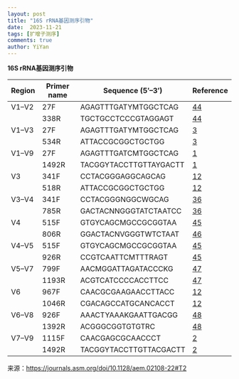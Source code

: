 ```yaml
---
layout: post
title: "16S rRNA基因测序引物"
date:  2023-11-21
tags: [扩增子测序]
comments: true
author: YiYan
---
```


**16S rRNA基因测序引物**

| Region | Primer name | Sequence  (5′–3′)      | Reference                                                    |
| ------ | ----------- | ---------------------- | ------------------------------------------------------------ |
| V1–V2  | 27F         | AGAGTTTGATYMTGGCTCAG   | [44](https://journals.asm.org/doi/10.1128/aem.02108-22#core-B44) |
|        | 338R        | TGCTGCCTCCCGTAGGAGT    | [44](https://journals.asm.org/doi/10.1128/aem.02108-22#core-B44) |
| V1–V3  | 27F         | AGAGTTTGATYMTGGCTCAG   | [3](https://journals.asm.org/doi/10.1128/aem.02108-22#core-B3) |
|        | 534R        | ATTACCGCGGCTGCTGG      | [3](https://journals.asm.org/doi/10.1128/aem.02108-22#core-B3) |
| V1–V9  | 27F         | AGAGTTTGATCMTGGCTCAG   | [1](https://journals.asm.org/doi/10.1128/aem.02108-22#core-B1) |
|        | 1492R       | TACGGYTACCTTGTTAYGACTT | [1](https://journals.asm.org/doi/10.1128/aem.02108-22#core-B1) |
| V3     | 341F        | CCTACGGGAGGCAGCAG      | [12](https://journals.asm.org/doi/10.1128/aem.02108-22#core-B12) |
|        | 518R        | ATTACCGCGGCTGCTGG      | [12](https://journals.asm.org/doi/10.1128/aem.02108-22#core-B12) |
| V3–V4  | 341F        | CCTACGGGNGGCWGCAG      | [36](https://journals.asm.org/doi/10.1128/aem.02108-22#core-B36) |
|        | 785R        | GACTACNNGGGTATCTAATCC  | [36](https://journals.asm.org/doi/10.1128/aem.02108-22#core-B36) |
| V4     | 515F        | GTGYCAGCMGCCGCGGTAA    | [45](https://journals.asm.org/doi/10.1128/aem.02108-22#core-B45) |
|        | 806R        | GGACTACNVGGGTWTCTAAT   | [46](https://journals.asm.org/doi/10.1128/aem.02108-22#core-B46) |
| V4–V5  | 515F        | GTGYCAGCMGCCGCGGTAA    | [45](https://journals.asm.org/doi/10.1128/aem.02108-22#core-B45) |
|        | 926R        | CCGTCAATTCMTTTRAGT     | [45](https://journals.asm.org/doi/10.1128/aem.02108-22#core-B45) |
| V5–V7  | 799F        | AACMGGATTAGATACCCKG    | [47](https://journals.asm.org/doi/10.1128/aem.02108-22#core-B47) |
|        | 1193R       | ACGTCATCCCCACCTTCC     | [47](https://journals.asm.org/doi/10.1128/aem.02108-22#core-B47) |
| V6     | 967F        | CAACGCGAAGAACCTTACC    | [12](https://journals.asm.org/doi/10.1128/aem.02108-22#core-B12) |
|        | 1046R       | CGACAGCCATGCANCACCT    | [12](https://journals.asm.org/doi/10.1128/aem.02108-22#core-B12) |
| V6–V8  | 926F        | AAACTYAAAKGAATTGACGG   | [48](https://journals.asm.org/doi/10.1128/aem.02108-22#core-B48) |
|        | 1392R       | ACGGGCGGTGTGTRC        | [48](https://journals.asm.org/doi/10.1128/aem.02108-22#core-B48) |
| V7–V9  | 1115F       | CAACGAGCGCAACCCT       | [2](https://journals.asm.org/doi/10.1128/aem.02108-22#core-B2) |
|        | 1492R       | TACGGYTACCTTGTTACGACTT | [2](https://journals.asm.org/doi/10.1128/aem.02108-22#core-B2) |

来源：https://journals.asm.org/doi/10.1128/aem.02108-22#T2
